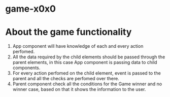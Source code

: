 # game-x0x0

# About the game functionality

1. App component will have knowledge of each and every action perfomed.
2. All the data required by the child elements should be passed through the parent elements, in this case App component is passing data to child components.
3. For every action perfomed on the child element, event is passed to the parent and all the checks are perfomed over there.
4. Parent component check all the conditions for the Game winner and no winner case, based on that it shows the information to the user.
